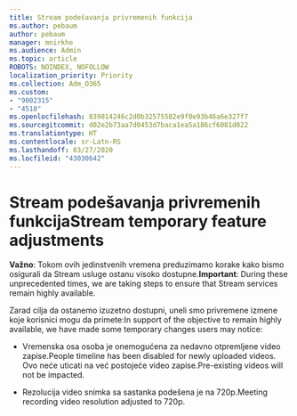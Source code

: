 ```yaml
---
title: Stream podešavanja privremenih funkcija
ms.author: pebaum
author: pebaum
manager: mnirkhe
ms.audience: Admin
ms.topic: article
ROBOTS: NOINDEX, NOFOLLOW
localization_priority: Priority
ms.collection: Adm_O365
ms.custom:
- "9002315"
- "4510"
ms.openlocfilehash: 839814246c2d0b32575582e9f0e93b46a6e327f7
ms.sourcegitcommit: d02e2b73aa7d0453d7baca1ea5a186cf6081d022
ms.translationtype: HT
ms.contentlocale: sr-Latn-RS
ms.lasthandoff: 03/27/2020
ms.locfileid: "43030642"
---
```

# <a name="stream-temporary-feature-adjustments"></a><span data-ttu-id="4bea9-102">Stream podešavanja privremenih funkcija</span><span class="sxs-lookup"><span data-stu-id="4bea9-102">Stream temporary feature adjustments</span></span>

<span data-ttu-id="4bea9-103">**Važno**: Tokom ovih jedinstvenih vremena preduzimamo korake kako bismo osigurali da Stream usluge ostanu visoko dostupne.</span><span class="sxs-lookup"><span data-stu-id="4bea9-103">**Important**: During these unprecedented times, we are taking steps to ensure that Stream services remain highly available.</span></span>

<span data-ttu-id="4bea9-104">Zarad cilja da ostanemo izuzetno dostupni, uneli smo privremene izmene koje korisnici mogu da primete:</span><span class="sxs-lookup"><span data-stu-id="4bea9-104">In support of the objective to remain highly available, we have made some temporary changes users may notice:</span></span> 

- <span data-ttu-id="4bea9-105">Vremenska osa osoba je onemogućena za nedavno otpremljene video zapise.</span><span class="sxs-lookup"><span data-stu-id="4bea9-105">People timeline has been disabled for newly uploaded videos.</span></span> <span data-ttu-id="4bea9-106">Ovo neće uticati na već postojeće video zapise.</span><span class="sxs-lookup"><span data-stu-id="4bea9-106">Pre-existing videos will not be impacted.</span></span>

- <span data-ttu-id="4bea9-107">Rezolucija video snimka sa sastanka podešena je na 720p.</span><span class="sxs-lookup"><span data-stu-id="4bea9-107">Meeting recording video resolution adjusted to 720p.</span></span>
